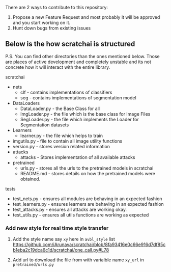 There are 2 ways to contribute to this repository:
1. Propose a new Feature Request and most probably it will be approved and you start working on it.
2. Hunt down bugs from existing issues

## Below is the how scratchai is structured

P.S. You can find other directories than the ones mentioned below.
Those are places of active development and completely unstable and 
its not concrete how it will interact with the entire library.

scratchai
  - nets
    - clf - contains implementations of classifiers
    - seg - contains implementations of segmentation model
  - DataLoaders
    - DataLoader.py - the Base Class for all 
    - ImgLoader.py - the file which is the base class for Image Files
    - SegLoader.py - the file which implements the Loader for Segmentation datasets
  - Learners
    - learner.py - the file which helps to train
  - imgutils.py - file to contain all image utility functions
  - version.py - stores version related information
  - attacks
    - attacks - Stores implementation of all available attacks
  - pretrained
    - urls.py - stores all the urls to the pretrained models in scratchai
    - README.md - stores details on how the pretrained models were obtained.
  
tests
   - test_nets.py     - ensures all modules are behaving in an expected fashion
   - test_learners.py - ensures learners are behaving in an expected fashion
   - test_attacks.py  - ensures all attacks are working okay.
   - test_utils.py    - ensures all utils functions are working as expected
   
   
### Add new style for real time style transfer

1. Add the style name say `xy` here in `avbl_style` list
https://github.com/iArunava/scratchai/blob/8fa93416e0c66e916d7df85cb1eba2c19dca6c1d/scratchai/one_call.py#L78

2. Add url to download the file from with varialble name `xy_url` in `pretrained/urls.py`
